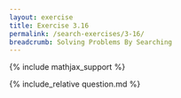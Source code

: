 ```yaml
---
layout: exercise
title: Exercise 3.16
permalink: /search-exercises/3-16/
breadcrumb: Solving Problems By Searching
---
```


{% include mathjax_support %}

<div><i class="arrow-up" data-chapter="search-exercises" data-exercise="ex_16" data-rating="0"></i></div>
{% include_relative question.md %}
